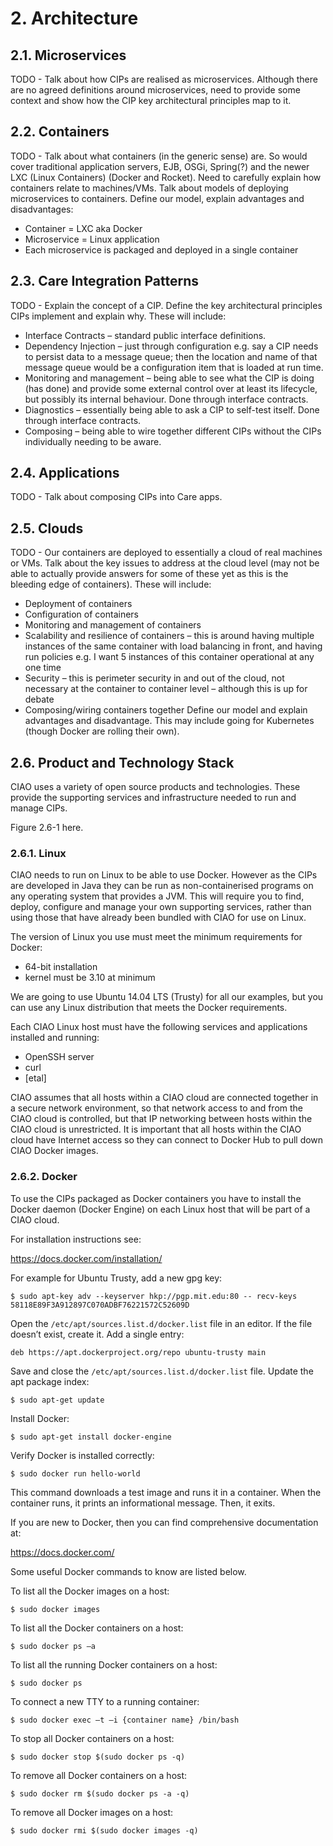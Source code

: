 
# 2. Architecture
## 2.1. Microservices
TODO - Talk about how CIPs are realised as microservices. Although there are no agreed definitions around microservices, need to provide some context and show how the CIP key architectural principles map to it.   

## 2.2. Containers
TODO - Talk about what containers (in the generic sense) are. So would cover traditional application servers, EJB, OSGi, Spring(?) and the newer LXC (Linux Containers) (Docker and Rocket). Need to carefully explain how containers relate to machines/VMs. Talk about models of deploying microservices to containers. Define our model, explain advantages and disadvantages:
*	Container = LXC aka Docker
*	Microservice = Linux application
*	Each microservice is packaged and deployed in a single container

## 2.3. Care Integration Patterns
TODO - Explain the concept of a CIP. Define the key architectural principles CIPs implement and explain why. These will include:
*	Interface Contracts – standard public interface definitions.
*	Dependency Injection – just through configuration e.g. say a CIP needs to persist data to a message queue; then the location and name of that message queue would be a configuration item that is loaded at run time.
*	Monitoring and management – being able to see what the CIP is doing (has done) and provide some external control over at least its lifecycle, but possibly its internal behaviour. Done through interface contracts.
*	Diagnostics – essentially being able to ask a CIP to self-test itself. Done through interface contracts.
*	Composing – being able to wire together different CIPs without the CIPs individually needing to be aware.

## 2.4. Applications
TODO - Talk about composing CIPs into Care apps.

## 2.5. Clouds
TODO - Our containers are deployed to essentially a cloud of real machines or VMs. Talk about the key issues to address at the cloud level (may not be able to actually provide answers for some of these yet as this is the bleeding edge of containers). These will include:
*	Deployment of containers
*	Configuration of containers
*	Monitoring and management of containers
*	Scalability and resilience of containers – this is around having multiple instances of the same container with load balancing in front, and having run policies e.g. I want 5 instances of this container operational at any one time
*	Security – this is perimeter security in and out of the cloud, not necessary at the container to container level – although this is up for debate
*	Composing/wiring containers together
Define our model and explain advantages and disadvantage. This may include going for Kubernetes (though Docker are rolling their own).

## 2.6. Product and Technology Stack
CIAO uses a variety of open source products and technologies. These provide the supporting services and infrastructure needed to run and manage CIPs.

Figure 2.6-1 here.

### 2.6.1. Linux
CIAO needs to run on Linux to be able to use Docker. However as the CIPs are developed in Java they can be run as non-containerised programs on any operating system that provides a JVM. This will require you to find, deploy, configure and manage your own supporting services, rather than using those that have already been bundled with CIAO for use on Linux.

The version of Linux you use must meet the minimum requirements for Docker:

*	64-bit installation
*	kernel must be 3.10 at minimum
  
We are going to use Ubuntu 14.04 LTS (Trusty) for all our examples, but you can use any Linux distribution that meets the Docker requirements.

Each CIAO Linux host must have the following services and applications installed and running:

*	OpenSSH server
*	curl 
*	[etal]

CIAO assumes that all hosts within a CIAO cloud are connected together in a secure network environment, so that network access to and from the CIAO cloud is controlled, but that IP networking between hosts within the CIAO cloud is unrestricted. It is important that all hosts within the CIAO cloud have Internet access so they can connect to Docker Hub to pull down CIAO Docker images.

### 2.6.2. Docker
To use the CIPs packaged as Docker containers you have to install the Docker daemon (Docker Engine) on each Linux host that will be part of a CIAO cloud.

For installation instructions see:

https://docs.docker.com/installation/

For example for Ubuntu Trusty, add a new gpg key:

`$ sudo apt-key adv --keyserver hkp://pgp.mit.edu:80 -- recv-keys 58118E89F3A912897C070ADBF76221572C52609D`

Open the `/etc/apt/sources.list.d/docker.list` file in an editor. If the file doesn’t exist, create it. Add a single entry:

`deb https://apt.dockerproject.org/repo ubuntu-trusty main`

Save and close the `/etc/apt/sources.list.d/docker.list` file. Update the apt package index:

`$ sudo apt-get update`

Install Docker:

`$ sudo apt-get install docker-engine`

Verify Docker is installed correctly:

`$ sudo docker run hello-world`

This command downloads a test image and runs it in a container. When the container runs, it prints an informational message. Then, it exits.

If you are new to Docker, then you can find comprehensive documentation at:

https://docs.docker.com/ 

Some useful Docker commands to know are listed below.

To list all the Docker images on a host:

`$ sudo docker images`

To list all the Docker containers on a host:

`$ sudo docker ps –a`

To list all the running Docker containers on a host:

`$ sudo docker ps` 

To connect a new TTY to a running container:

`$ sudo docker exec –t –i {container name} /bin/bash`

To stop all Docker containers on a host:

`$ sudo docker stop $(sudo docker ps -q)`

To remove all Docker containers on a host:

`$ sudo docker rm $(sudo docker ps -a -q)`
   
To remove all Docker images on a host:

`$ sudo docker rmi $(sudo docker images -q)`


